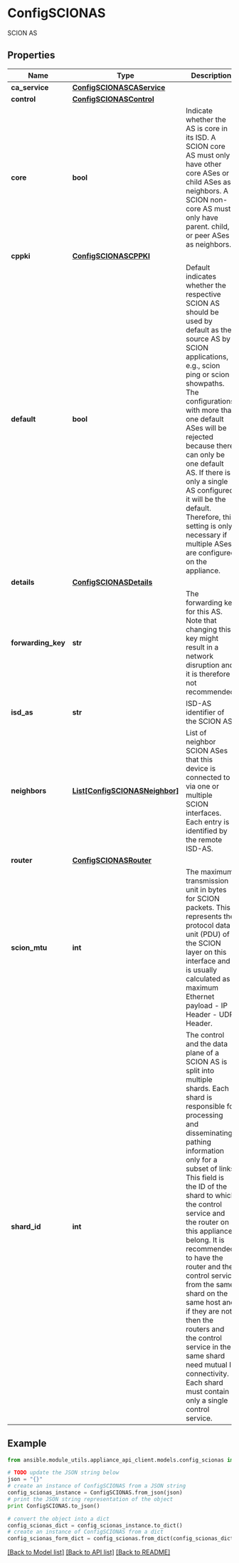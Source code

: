 # ConfigSCIONAS

SCION AS

## Properties
Name | Type | Description | Notes
------------ | ------------- | ------------- | -------------
**ca_service** | [**ConfigSCIONASCAService**](ConfigSCIONASCAService.md) |  | [optional] 
**control** | [**ConfigSCIONASControl**](ConfigSCIONASControl.md) |  | [optional] 
**core** | **bool** | Indicate whether the AS is core in its ISD. A SCION core AS must only have other core ASes or child ASes as neighbors. A SCION non-core AS must only have parent. child, or peer ASes as neighbors. | [optional] 
**cppki** | [**ConfigSCIONASCPPKI**](ConfigSCIONASCPPKI.md) |  | [optional] 
**default** | **bool** | Default indicates whether the respective SCION AS should be used by default as the source AS by SCION applications, e.g., scion ping or scion showpaths. The configurations with more than one default ASes will be rejected because there can only be one default AS. If there is only a single AS configured, it will be the default. Therefore, this setting is only necessary if multiple ASes are configured on the appliance. | [optional] [default to False]
**details** | [**ConfigSCIONASDetails**](ConfigSCIONASDetails.md) |  | [optional] 
**forwarding_key** | **str** | The forwarding key for this AS. Note that changing this key might result in a network disruption and it is therefore not recommended. | [optional] 
**isd_as** | **str** | ISD-AS identifier of the SCION AS. | 
**neighbors** | [**List[ConfigSCIONASNeighbor]**](ConfigSCIONASNeighbor.md) | List of neighbor SCION ASes that this device is connected to via one or multiple SCION interfaces. Each entry is identified by the remote ISD-AS. | [optional] 
**router** | [**ConfigSCIONASRouter**](ConfigSCIONASRouter.md) |  | [optional] 
**scion_mtu** | **int** | The maximum transmission unit in bytes for SCION packets. This represents the protocol data unit (PDU) of the SCION layer on this interface and is usually calculated as maximum Ethernet payload - IP Header - UDP Header.  | [optional] [default to 1472]
**shard_id** | **int** | The control and the data plane of a SCION AS is split into multiple shards. Each shard is responsible for processing and disseminating pathing information only for a subset of links. This field is the ID of the shard to which the control service and the router on this appliance belong. It is recommended to have the router and the control service from the same shard on the same host and if they are not then the routers and the control service in the same shard need mutual IP connectivity. Each shard must contain only a single control service. | [optional] 

## Example

```python
from ansible.module_utils.appliance_api_client.models.config_scionas import ConfigSCIONAS

# TODO update the JSON string below
json = "{}"
# create an instance of ConfigSCIONAS from a JSON string
config_scionas_instance = ConfigSCIONAS.from_json(json)
# print the JSON string representation of the object
print ConfigSCIONAS.to_json()

# convert the object into a dict
config_scionas_dict = config_scionas_instance.to_dict()
# create an instance of ConfigSCIONAS from a dict
config_scionas_form_dict = config_scionas.from_dict(config_scionas_dict)
```
[[Back to Model list]](../README.md#documentation-for-models) [[Back to API list]](../README.md#documentation-for-api-endpoints) [[Back to README]](../README.md)


